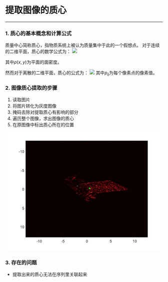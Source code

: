 # 提取图像的质心
---

### 1. 质心的基本概念和计算公式
质量中心简称质心，指物质系统上被认为质量集中于此的一个假想点。
对于连续的二维平面，质心的数学公式为：
![](image.png)

其中$\rho(x,y)$为平面的面密度。

然而对于离散的二维平面，质心的公式为：
![](image-1.png)
其中$p_{ij}$为每个像素点的像素值。


### 2. 图像质心提取的步骤

1. 读取图片
2. 将图片转化为灰度图像
3. 掩码去除对提取质心有影响的部分
4. 遍历整个图像，求出图像的质心
5. 在原图像中标出质心所在的位置

![](image\ISARImage_1.jpg)

### 3. 存在的问题

* 提取出来的质心无法在序列里关联起来
